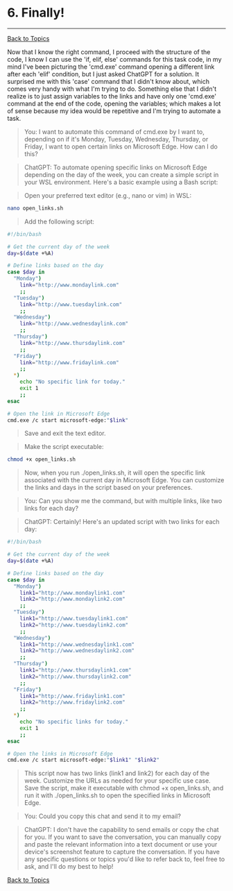 # 6. Finally!
---
[Back to Topics](../README.md)

Now that I know the right command, I proceed with the structure of the code, I know I can use the 'if, elif, else' commands for this task code, in my mind I've been picturing the 'cmd.exe' command  opening a different link after each 'elif' condition, but I just asked ChatGPT for a solution. It surprised me with this 'case' command that I didn't know about, which comes very handy with what I'm trying to do. Something else that I didn't realize is to just assign variables to the links and have only one 'cmd.exe' command at the end of the code, opening the variables; which makes a lot of sense because my idea would be repetitive and I'm trying to automate a task.

> You:
> I want to automate this command of cmd.exe by I want to, depending on if it's Monday, Tuesday, Wednesday, Thursday, or Friday, I want to open certain links on Microsoft Edge. How can I do this?

> ChatGPT:
> To automate opening specific links on Microsoft Edge depending on the day of the week, you can create a simple script in your WSL environment. Here's a basic example using a Bash script:

> Open your preferred text editor (e.g., nano or vim) in WSL:

```bash
nano open_links.sh
```

> Add the following script:

```bash
#!/bin/bash

# Get the current day of the week
day=$(date +%A)

# Define links based on the day
case $day in
  "Monday")
    link="http://www.mondaylink.com"
    ;;
  "Tuesday")
    link="http://www.tuesdaylink.com"
    ;;
  "Wednesday")
    link="http://www.wednesdaylink.com"
    ;;
  "Thursday")
    link="http://www.thursdaylink.com"
    ;;
  "Friday")
    link="http://www.fridaylink.com"
    ;;
  *)
    echo "No specific link for today."
    exit 1
    ;;
esac

# Open the link in Microsoft Edge
cmd.exe /c start microsoft-edge:"$link"
```

> Save and exit the text editor.

> Make the script executable:

```bash
chmod +x open_links.sh
```

> Now, when you run ./open_links.sh, it will open the specific link associated with the current day in Microsoft Edge. You can customize the links and days in the script based on your preferences.

> You:
> Can you show me the command, but with multiple links, like two links for each day?

> ChatGPT:
> Certainly! Here's an updated script with two links for each day:

```bash
#!/bin/bash

# Get the current day of the week
day=$(date +%A)

# Define links based on the day
case $day in
  "Monday")
    link1="http://www.mondaylink1.com"
    link2="http://www.mondaylink2.com"
    ;;
  "Tuesday")
    link1="http://www.tuesdaylink1.com"
    link2="http://www.tuesdaylink2.com"
    ;;
  "Wednesday")
    link1="http://www.wednesdaylink1.com"
    link2="http://www.wednesdaylink2.com"
    ;;
  "Thursday")
    link1="http://www.thursdaylink1.com"
    link2="http://www.thursdaylink2.com"
    ;;
  "Friday")
    link1="http://www.fridaylink1.com"
    link2="http://www.fridaylink2.com"
    ;;
  *)
    echo "No specific links for today."
    exit 1
    ;;
esac

# Open the links in Microsoft Edge
cmd.exe /c start microsoft-edge:"$link1" "$link2"
```

> This script now has two links (link1 and link2) for each day of the week. Customize the URLs as needed for your specific use case. Save the script, make it executable with chmod +x open_links.sh, and run it with ./open_links.sh to open the specified links in Microsoft Edge.

> You:
> Could you copy this chat and send it to my email?

> ChatGPT:
> I don't have the capability to send emails or copy the chat for you. If you want to save the conversation, you can manually copy and paste the relevant information into a text document or use your device's screenshot feature to capture the conversation. If you have any specific questions or topics you'd like to refer back to, feel free to ask, and I'll do my best to help!

[Back to Topics](../README.md)
